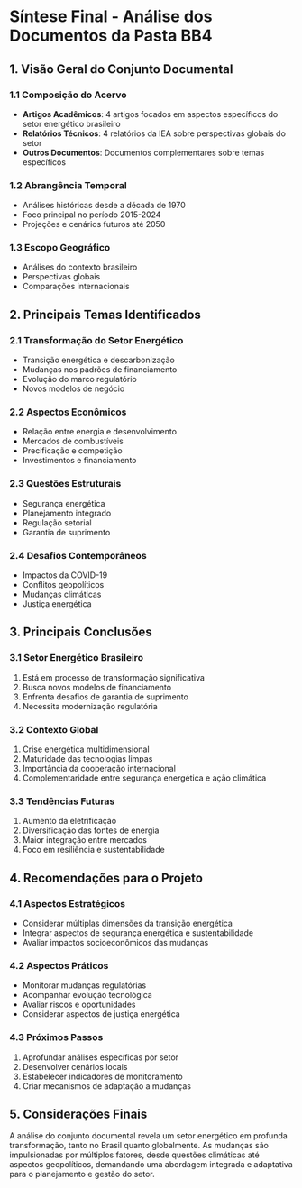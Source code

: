 # Síntese Final - Análise dos Documentos da Pasta BB4

## 1. Visão Geral do Conjunto Documental

### 1.1 Composição do Acervo
- **Artigos Acadêmicos**: 4 artigos focados em aspectos específicos do setor energético brasileiro
- **Relatórios Técnicos**: 4 relatórios da IEA sobre perspectivas globais do setor
- **Outros Documentos**: Documentos complementares sobre temas específicos

### 1.2 Abrangência Temporal
- Análises históricas desde a década de 1970
- Foco principal no período 2015-2024
- Projeções e cenários futuros até 2050

### 1.3 Escopo Geográfico
- Análises do contexto brasileiro
- Perspectivas globais
- Comparações internacionais

## 2. Principais Temas Identificados

### 2.1 Transformação do Setor Energético
- Transição energética e descarbonização
- Mudanças nos padrões de financiamento
- Evolução do marco regulatório
- Novos modelos de negócio

### 2.2 Aspectos Econômicos
- Relação entre energia e desenvolvimento
- Mercados de combustíveis
- Precificação e competição
- Investimentos e financiamento

### 2.3 Questões Estruturais
- Segurança energética
- Planejamento integrado
- Regulação setorial
- Garantia de suprimento

### 2.4 Desafios Contemporâneos
- Impactos da COVID-19
- Conflitos geopolíticos
- Mudanças climáticas
- Justiça energética

## 3. Principais Conclusões

### 3.1 Setor Energético Brasileiro
1. Está em processo de transformação significativa
2. Busca novos modelos de financiamento
3. Enfrenta desafios de garantia de suprimento
4. Necessita modernização regulatória

### 3.2 Contexto Global
1. Crise energética multidimensional
2. Maturidade das tecnologias limpas
3. Importância da cooperação internacional
4. Complementaridade entre segurança energética e ação climática

### 3.3 Tendências Futuras
1. Aumento da eletrificação
2. Diversificação das fontes de energia
3. Maior integração entre mercados
4. Foco em resiliência e sustentabilidade

## 4. Recomendações para o Projeto

### 4.1 Aspectos Estratégicos
- Considerar múltiplas dimensões da transição energética
- Integrar aspectos de segurança energética e sustentabilidade
- Avaliar impactos socioeconômicos das mudanças

### 4.2 Aspectos Práticos
- Monitorar mudanças regulatórias
- Acompanhar evolução tecnológica
- Avaliar riscos e oportunidades
- Considerar aspectos de justiça energética

### 4.3 Próximos Passos
1. Aprofundar análises específicas por setor
2. Desenvolver cenários locais
3. Estabelecer indicadores de monitoramento
4. Criar mecanismos de adaptação a mudanças

## 5. Considerações Finais

A análise do conjunto documental revela um setor energético em profunda transformação, tanto no Brasil quanto globalmente. As mudanças são impulsionadas por múltiplos fatores, desde questões climáticas até aspectos geopolíticos, demandando uma abordagem integrada e adaptativa para o planejamento e gestão do setor. 